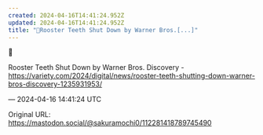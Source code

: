 ```yaml
---
created: 2024-04-16T14:41:24.952Z
updated: 2024-04-16T14:41:24.952Z
title: "🥲Rooster Teeth Shut Down by Warner Bros.[...]"
---
```


<p>🥲</p><p>Rooster Teeth Shut Down by Warner Bros. Discovery - <a href="https://variety.com/2024/digital/news/rooster-teeth-shutting-down-warner-bros-discovery-1235931953/" target="_blank" rel="nofollow noopener" translate="no"><span class="invisible">https://</span><span class="ellipsis">variety.com/2024/digital/news/</span><span class="invisible">rooster-teeth-shutting-down-warner-bros-discovery-1235931953/</span></a></p>

&mdash; 2024-04-16 14:41:24 UTC

Original URL: https://mastodon.social/@sakuramochi0/112281418789745490
